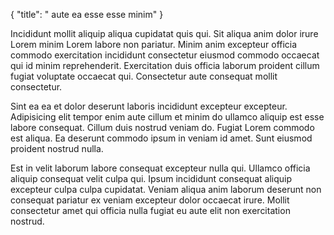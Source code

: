 {
  "title": " aute ea esse esse minim"
}

Incididunt mollit aliquip aliqua cupidatat quis qui. Sit aliqua anim dolor irure Lorem minim Lorem labore non pariatur. Minim anim excepteur officia commodo exercitation incididunt consectetur eiusmod commodo occaecat qui id minim reprehenderit. Exercitation duis officia laborum proident cillum fugiat voluptate occaecat qui. Consectetur aute consequat mollit consectetur.

Sint ea ea et dolor deserunt laboris incididunt excepteur excepteur. Adipisicing elit tempor enim aute cillum et minim do ullamco aliquip est esse labore consequat. Cillum duis nostrud veniam do. Fugiat Lorem commodo est aliqua. Ea deserunt commodo ipsum in veniam id amet. Sunt eiusmod proident nostrud nulla.

Est in velit laborum labore consequat excepteur nulla qui. Ullamco officia aliquip consequat velit culpa qui. Ipsum incididunt consequat aliquip excepteur culpa culpa cupidatat. Veniam aliqua anim laborum deserunt non consequat pariatur ex veniam excepteur dolor occaecat irure. Mollit consectetur amet qui officia nulla fugiat eu aute elit non exercitation nostrud.